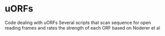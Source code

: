 # uORFs
Code dealing with uORFs
Several scripts that scan sequence for open reading frames and rates the strength of each ORF based on Noderer et al
